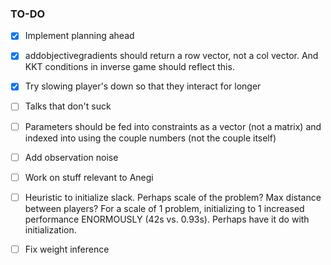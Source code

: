 ### TO-DO

- [x] Implement planning ahead 
- [x] addobjectivegradients should return a row vector, not a col vector. And KKT conditions in inverse game should reflect this. 
- [x] Try slowing player's down so that they interact for longer
- [ ] Talks that don't suck 
- [ ] Parameters should be fed into constraints as a vector (not a matrix) and indexed into using the couple numbers (not the couple itself)
- [ ] Add observation noise 
- [ ] Work on stuff relevant to Anegi 
- [ ] Heuristic to initialize slack. Perhaps scale of the problem? Max distance between players? For a scale of 1 problem, initializing to 1 increased performance ENORMOUSLY (42s vs. 0.93s). Perhaps have it do with initialization. 
- [ ] Fix weight inference

